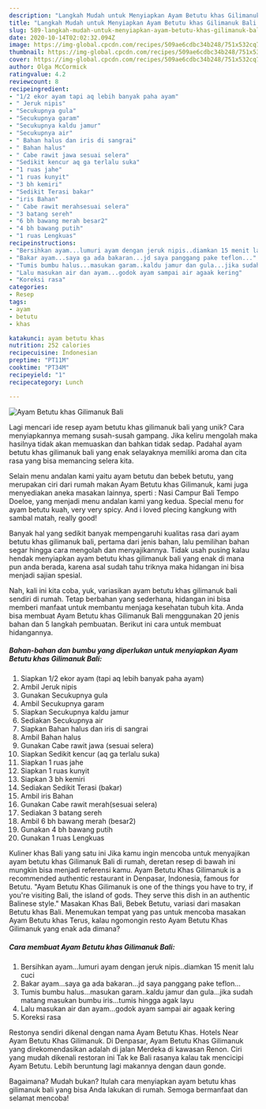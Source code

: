```yaml
---
description: "Langkah Mudah untuk Menyiapkan Ayam Betutu khas Gilimanuk Bali Anti Gagal"
title: "Langkah Mudah untuk Menyiapkan Ayam Betutu khas Gilimanuk Bali Anti Gagal"
slug: 589-langkah-mudah-untuk-menyiapkan-ayam-betutu-khas-gilimanuk-bali-anti-gagal
date: 2020-10-14T02:02:32.094Z
image: https://img-global.cpcdn.com/recipes/509ae6cdbc34b248/751x532cq70/ayam-betutu-khas-gilimanuk-bali-foto-resep-utama.jpg
thumbnail: https://img-global.cpcdn.com/recipes/509ae6cdbc34b248/751x532cq70/ayam-betutu-khas-gilimanuk-bali-foto-resep-utama.jpg
cover: https://img-global.cpcdn.com/recipes/509ae6cdbc34b248/751x532cq70/ayam-betutu-khas-gilimanuk-bali-foto-resep-utama.jpg
author: Olga McCormick
ratingvalue: 4.2
reviewcount: 8
recipeingredient:
- "1/2 ekor ayam tapi aq lebih banyak paha ayam"
- " Jeruk nipis"
- "Secukupnya gula"
- "Secukupnya garam"
- "Secukupnya kaldu jamur"
- "Secukupnya air"
- " Bahan halus dan iris di sangrai"
- " Bahan halus"
- " Cabe rawit jawa sesuai selera"
- "Sedikit kencur aq ga terlalu suka"
- "1 ruas jahe"
- "1 ruas kunyit"
- "3 bh kemiri"
- "Sedikit Terasi bakar"
- "iris Bahan"
- " Cabe rawit merahsesuai selera"
- "3 batang sereh"
- "6 bh bawang merah besar2"
- "4 bh bawang putih"
- "1 ruas Lengkuas"
recipeinstructions:
- "Bersihkan ayam...lumuri ayam dengan jeruk nipis..diamkan 15 menit lalu cuci"
- "Bakar ayam...saya ga ada bakaran...jd saya panggang pake teflon..."
- "Tumis bumbu halus...masukan garam..kaldu jamur dan gula...jika sudah matang masukan bumbu iris...tumis hingga agak layu"
- "Lalu masukan air dan ayam...godok ayam sampai air agaak kering"
- "Koreksi rasa"
categories:
- Resep
tags:
- ayam
- betutu
- khas

katakunci: ayam betutu khas 
nutrition: 252 calories
recipecuisine: Indonesian
preptime: "PT11M"
cooktime: "PT34M"
recipeyield: "1"
recipecategory: Lunch

---
```



![Ayam Betutu khas Gilimanuk Bali](https://img-global.cpcdn.com/recipes/509ae6cdbc34b248/751x532cq70/ayam-betutu-khas-gilimanuk-bali-foto-resep-utama.jpg)

Lagi mencari ide resep ayam betutu khas gilimanuk bali yang unik? Cara menyiapkannya memang susah-susah gampang. Jika keliru mengolah maka hasilnya tidak akan memuaskan dan bahkan tidak sedap. Padahal ayam betutu khas gilimanuk bali yang enak selayaknya memiliki aroma dan cita rasa yang bisa memancing selera kita.

Selain menu andalan kami yaitu ayam betutu dan bebek betutu, yang merupakan ciri dari rumah makan Ayam Betutu khas Gilimanuk, kami juga menyediakan aneka masakan lainnya, sperti : Nasi Campur Bali Tempo Doeloe, yang menjadi menu andalan kami yang kedua. Special menu for ayam betutu kuah, very very spicy. And i loved plecing kangkung with sambal matah, really good!

Banyak hal yang sedikit banyak mempengaruhi kualitas rasa dari ayam betutu khas gilimanuk bali, pertama dari jenis bahan, lalu pemilihan bahan segar hingga cara mengolah dan menyajikannya. Tidak usah pusing kalau hendak menyiapkan ayam betutu khas gilimanuk bali yang enak di mana pun anda berada, karena asal sudah tahu triknya maka hidangan ini bisa menjadi sajian spesial.


Nah, kali ini kita coba, yuk, variasikan ayam betutu khas gilimanuk bali sendiri di rumah. Tetap berbahan yang sederhana, hidangan ini bisa memberi manfaat untuk membantu menjaga kesehatan tubuh kita. Anda bisa membuat Ayam Betutu khas Gilimanuk Bali menggunakan 20 jenis bahan dan 5 langkah pembuatan. Berikut ini cara untuk membuat hidangannya.

<!--inarticleads1-->

##### Bahan-bahan dan bumbu yang diperlukan untuk menyiapkan Ayam Betutu khas Gilimanuk Bali:

1. Siapkan 1/2 ekor ayam (tapi aq lebih banyak paha ayam)
1. Ambil  Jeruk nipis
1. Gunakan Secukupnya gula
1. Ambil Secukupnya garam
1. Siapkan Secukupnya kaldu jamur
1. Sediakan Secukupnya air
1. Siapkan  Bahan halus dan iris di sangrai
1. Ambil  Bahan halus
1. Gunakan  Cabe rawit jawa (sesuai selera)
1. Siapkan Sedikit kencur (aq ga terlalu suka)
1. Siapkan 1 ruas jahe
1. Siapkan 1 ruas kunyit
1. Siapkan 3 bh kemiri
1. Sediakan Sedikit Terasi (bakar)
1. Ambil iris Bahan
1. Gunakan  Cabe rawit merah(sesuai selera)
1. Sediakan 3 batang sereh
1. Ambil 6 bh bawang merah (besar2)
1. Gunakan 4 bh bawang putih
1. Gunakan 1 ruas Lengkuas


Kuliner khas Bali yang satu ini Jika kamu ingin mencoba untuk menyajikan ayam betutu khas Gilimanuk Bali di rumah, deretan resep di bawah ini mungkin bisa menjadi referensi kamu. Ayam Betutu Khas Gilimanuk is a recommended authentic restaurant in Denpasar, Indonesia, famous for Betutu. &#34;Ayam Betutu Khas Gilimanuk is one of the things you have to try, if you&#39;re visiting Bali, the island of gods. They serve this dish in an authentic Balinese style.&#34; Masakan Khas Bali, Bebek Betutu, variasi dari masakan Betutu khas Bali. Menemukan tempat yang pas untuk mencoba masakan Ayam Betutu khas Terus, kalau ngomongin resto Ayam Betutu Khas Gilimanuk yang enak ada dimana? 

<!--inarticleads2-->

##### Cara membuat Ayam Betutu khas Gilimanuk Bali:

1. Bersihkan ayam...lumuri ayam dengan jeruk nipis..diamkan 15 menit lalu cuci
1. Bakar ayam...saya ga ada bakaran...jd saya panggang pake teflon...
1. Tumis bumbu halus...masukan garam..kaldu jamur dan gula...jika sudah matang masukan bumbu iris...tumis hingga agak layu
1. Lalu masukan air dan ayam...godok ayam sampai air agaak kering
1. Koreksi rasa


Restonya sendiri dikenal dengan nama Ayam Betutu Khas. Hotels Near Ayam Betutu Khas Gilimanuk. Di Denpasar, Ayam Betutu Khas Gilimanuk yang direkomendasikan adalah di jalan Merdeka di kawasan Renon. Ciri yang mudah dikenali restoran ini Tak ke Bali rasanya kalau tak mencicipi Ayam Betutu. Lebih beruntung lagi makannya dengan daun gonde. 

Bagaimana? Mudah bukan? Itulah cara menyiapkan ayam betutu khas gilimanuk bali yang bisa Anda lakukan di rumah. Semoga bermanfaat dan selamat mencoba!
